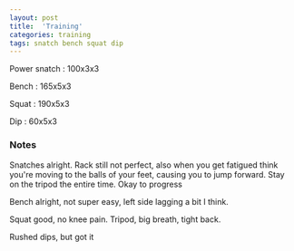 ```yaml
---
layout: post
title:  'Training'
categories: training
tags: snatch bench squat dip
---
```


Power snatch :   100x3x3

Bench   :   165x5x3

Squat   :   190x5x3

Dip     :   60x5x3

### Notes

Snatches alright. Rack still not perfect, also when you get fatigued think you're moving to the balls of your feet, causing you to jump forward. Stay on the tripod the entire time. Okay to progress

Bench alright, not super easy, left side lagging a bit I think.

Squat good, no knee pain. Tripod, big breath, tight back.

Rushed dips, but got it
